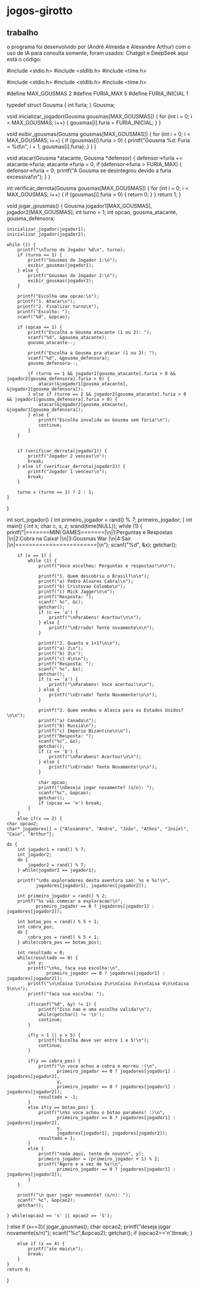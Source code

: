 # jogos-girotto
## trabalho
o programa foi desenvolvido por (André Almeida e Alexandre Arthur)
com o uso de IA para consulta somente, foram usados: Chatgpt e DeepSeek
aqui está o código:

#include <stdio.h>
#include <stdlib.h>
#include <time.h>

#include <stdio.h>
#include <stdlib.h>
#include <time.h>

#define MAX_GOUSMAS 2
#define FURIA_MAX 5
#define FURIA_INICIAL 1

typedef struct Gousma {
    int furia;
} Gousma;

void inicializar_jogador(Gousma gousmas[MAX_GOUSMAS]) {
    for (int i = 0; i < MAX_GOUSMAS; i++) {
        gousmas[i].furia = FURIA_INICIAL; 
    }
}

void exibir_gousmas(Gousma gousmas[MAX_GOUSMAS]) {
    for (int i = 0; i < MAX_GOUSMAS; i++) {
        if (gousmas[i].furia > 0) {
            printf("Gousma %d: Furia = %d\n", i + 1, gousmas[i].furia);
        }
    }
}

void atacar(Gousma *atacante, Gousma *defensor) {
    defensor->furia += atacante->furia;
    atacante->furia = 0;
    if (defensor->furia > FURIA_MAX) {
        defensor->furia = 0; 
        printf("A Gousma se desintegrou devido a furia excessiva!\n");
    }
}

int verificar_derrota(Gousma gousmas[MAX_GOUSMAS]) {
    for (int i = 0; i < MAX_GOUSMAS; i++) {
        if (gousmas[i].furia > 0) {
            return 0; 
        }
    }
    return 1; 
}

void jogar_gousmas() {
    Gousma jogador1[MAX_GOUSMAS], jogador2[MAX_GOUSMAS];
    int turno = 1;
    int opcao, gousma_atacante, gousma_defensora;
    
    inicializar_jogador(jogador1);
    inicializar_jogador(jogador2);

    while (1) {
        printf("\nTurno do Jogador %d\n", turno);
        if (turno == 1) {
            printf("Gousmas do Jogador 1:\n");
            exibir_gousmas(jogador1);
        } else {
            printf("Gousmas do Jogador 2:\n");
            exibir_gousmas(jogador2);
        }

        printf("Escolha uma opcao:\n");
        printf("1. Atacar\n");
        printf("2. Finalizar turno\n");
        printf("Escolha: ");
        scanf("%d", &opcao);

        if (opcao == 1) {
            printf("Escolha a Gousma atacante (1 ou 2): ");
            scanf("%d", &gousma_atacante);
            gousma_atacante--; 

            printf("Escolha a Gousma pra atacar (1 ou 2): ");
            scanf("%d", &gousma_defensora);
            gousma_defensora--;

            if (turno == 1 && jogador1[gousma_atacante].furia > 0 && jogador2[gousma_defensora].furia > 0) {
                atacar(&jogador1[gousma_atacante], &jogador2[gousma_defensora]);
            } else if (turno == 2 && jogador2[gousma_atacante].furia > 0 && jogador1[gousma_defensora].furia > 0) {
                atacar(&jogador2[gousma_atacante], &jogador1[gousma_defensora]);
            } else {
                printf("Escolha invalida ou Gousma sem fúria!\n");
                continue;
            }
        }

        
        if (verificar_derrota(jogador1)) {
            printf("Jogador 2 venceu!\n");
            break;
        } else if (verificar_derrota(jogador2)) {
            printf("Jogador 1 venceu!\n");
            break;
        }

        turno = (turno == 1) ? 2 : 1;
    }
}

int sort_jogador() {
    int primeiro_jogador = rand() % 7;
    primeiro_jogador;
}
int main() {
    int x;
    char c, s, z;
    srand(time(NULL));
    while (1) {
        printf("|=======MINI GAMES=======|\n|1:Perguntas e Respostas |\n|2:Cobra na Caixa!       |\n|3:Gousmas War           |\n|4:Sair                  |\n|========================|\n");
        scanf("%d", &x);
        getchar();

        if (x == 1) {
            while (1) {
                printf("Voce escolheu: Perguntas e respostas!\n\n");
                
                printf("1. Quem descobriu o Brasil?\n\n");
                printf("a) Pedro Alvares Cabral\n");
                printf("b) Cristovao Colombo\n");
                printf("c) Mick Jagger\n\n");
                printf("Resposta: ");
                scanf(" %c", &c);
                getchar();
                if (c == 'a') {
                    printf("\nParabens! Acertou!\n\n");
                } else {
                    printf("\nErrado! Tente novamente\n\n");
                }

                printf("2. Quanto e 1+1?\n\n");
                printf("a) 2\n");
                printf("b) 3\n");
                printf("c) 4\n\n");
                printf("Resposta: ");
                scanf(" %c", &s);
                getchar();
                if (s == 'a') {
                    printf("\nParabens! Voce acertou!\n\n");
                } else {
                    printf("\nErrado! Tente Novamente!\n\n");
                }

                printf("3. Quem vendeu o Alasca para os Estados Unidos?\n\n");
                printf("a) Canada\n");
                printf("b) Russia\n");
                printf("c) Imperio Bizantino\n\n");
                printf("Resposta: ");
                scanf("%c", &z);
                getchar();
                if (z == 'b') {
                    printf("\nParabens! Acertou!\n\n");
                } else {
                    printf("\nErrado! Tente Novamente!\n\n");
                }
                
                char opcao;
                printf("\nDeseja jogar novamente? (s/n): ");
                scanf("%c", &opcao);
                getchar();
                if (opcao == 'n') break;
            }
        }
        else if(x == 2) {
    char opcao2;
    char* jogadores[] = {"Alexandre", "Andre", "João", "Athos", "Josiel", "Caio", "Arthur"};
    
    do {
        int jogador1 = rand() % 7;
        int jogador2;
        do {
            jogador2 = rand() % 7;
        } while(jogador2 == jogador1);
        
        printf("\nOs exploradores desta aventura sao: %s e %s!\n", 
               jogadores[jogador1], jogadores[jogador2]);
        
        int primeiro_jogador = rand() % 2;
        printf("%s vai comecar a exploracao!\n", 
               primeiro_jogador == 0 ? jogadores[jogador1] : jogadores[jogador2]);
        
        int botao_pos = rand() % 5 + 1;
        int cobra_pos;
        do {
            cobra_pos = rand() % 5 + 1;
        } while(cobra_pos == botao_pos);
        
        int resultado = 0;
        while(resultado == 0) {
            int y;
            printf("\n%s, faca sua escolha:\n", 
                   primeiro_jogador == 0 ? jogadores[jogador1] : jogadores[jogador2]);
            printf("\n\nCaixa 1\n\nCaixa 2\n\nCaixa 3\n\nCaixa 4\n\nCaixa 5\n\n");
            printf("faca sua escolha: ");
            
            if(scanf("%d", &y) != 1) {
                printf("Isso nao e uma escolha valida!\n");
                while(getchar() != '\n');
                continue;
            }
            
            if(y < 1 || y > 5) {
                printf("Escolha deve ser entre 1 e 5!\n");
                continue;
            }
            
            if(y == cobra_pos) {
                printf("\n voce achou a cobra e morreu :(\n",
                       primeiro_jogador == 0 ? jogadores[jogador1] : jogadores[jogador2],
                       y,
                       primeiro_jogador == 0 ? jogadores[jogador1] : jogadores[jogador2]);
                resultado = -1;
            }
            else if(y == botao_pos) {
                printf("\n%s voce achou o botao parabens! :)\n",
                       primeiro_jogador == 0 ? jogadores[jogador1] : jogadores[jogador2],
                       y,
                       jogadores[jogador1], jogadores[jogador2]);
                resultado = 1;
            }
            else {
                printf("nada aqui, tente de novo\n", y);
                primeiro_jogador = (primeiro_jogador + 1) % 2;
                printf("Agora e a vez de %s!\n", 
                       primeiro_jogador == 0 ? jogadores[jogador1] : jogadores[jogador2]);
            }
        }
        
        printf("\n quer jogar novamente? (s/n): ");
        scanf(" %c", &opcao2);
        getchar();
        
    } while(opcao2 == 's' || opcao2 == 'S');
}
		else if (x==3){
			jogar_gousmas();
			char opcao2;
			printf("deseja jogar novamente(s/n)");
			scanf("%c",&opcao2);
			getchar();
			if (opcao2=='n')break;
		}
		      
		else if (x == 4) {
            printf("ate mais\n");
            break;
        }
    }
    return 0;
}
